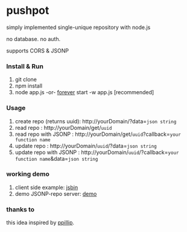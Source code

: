 pushpot
=============

simply implemented single-unique repository with node.js

no database. no auth.

supports CORS & JSONP

### Install & Run
1. git clone
1. npm install
1. node app.js -or- [forever](https://github.com/nodejitsu/forever) start -w app.js [recommended]

### Usage
1. create repo (returns uuid): http://yourDomain/?data=`json string`
1. read repo : http://yourDomain/get/`uuid`
1. read repo with JSONP : http://yourDomain/get/`uuid`?callback=`your function name`
1. update repo : http://yourDomain/`uuid`/?data=`json string`
1. update repo with JSONP : http://yourDomain/`uuid`/?callback=`your function name`&data=`json string`

### working demo
1. client side example: [jsbin](http://jsbin.com/evijes/11/edit)
1. demo JSONP-repo server: [demo](http://pushpot.aws.af.cm)

### thanks to
this idea inspired by [ppillip](http://ppillip.com).
